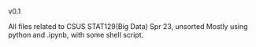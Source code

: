 v0.1

All files related to CSUS STAT129(Big Data) Spr 23, unsorted
Mostly using python and .ipynb, with some shell script.

